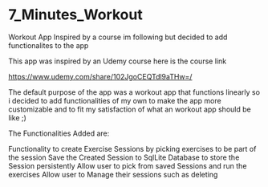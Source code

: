 # 7_Minutes_Workout
Workout App Inspired by a course im following but decided to add functionalites to the app

This app was inspired by an Udemy course here is the course link 

https://www.udemy.com/share/102JgoCEQTdl9aTHw=/


The default purpose of the app was a workout app that functions linearly  so i decided to add functionalities of my own
to make the app more customizable and to fit my satisfaction of what an workout app should be like ;)

The Functionalities Added are:

Functionality to create Exercise Sessions by picking exercises to be part of the session
Save the Created Session to SqlLite Database to store the Session persistently
Allow user to pick from saved Sessions and run the exercises
Allow user to Manage their sessions such as deleting
